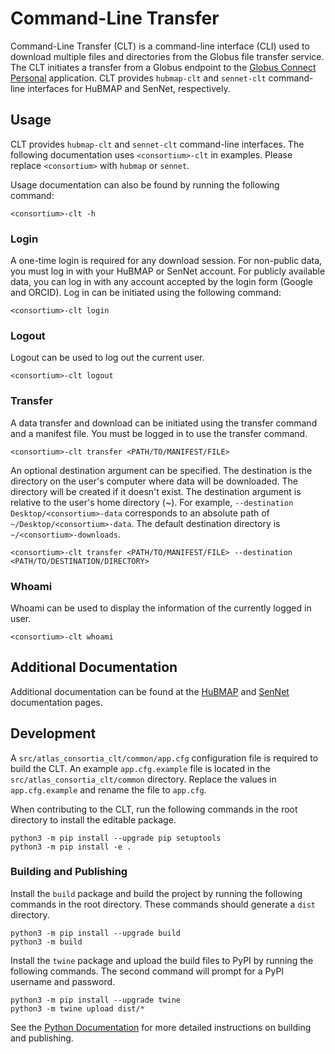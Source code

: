 # Command-Line Transfer

Command-Line Transfer (CLT) is a command-line interface (CLI) used to download multiple files and directories from the Globus file transfer service. The CLT initiates a transfer from a Globus endpoint to the [Globus Connect Personal](https://www.globus.org/globus-connect-personal) application. CLT provides `hubmap-clt` and `sennet-clt` command-line interfaces for HuBMAP and SenNet, respectively.

## Usage

CLT provides `hubmap-clt` and `sennet-clt` command-line interfaces. The following documentation uses `<consortium>-clt` in examples. Please replace `<consortium>` with `hubmap` or `sennet`.

Usage documentation can also be found by running the following command:
```
<consortium>-clt -h
```
### Login

A one-time login is required for any download session. For non-public data, you must log in with your HuBMAP or SenNet account. For publicly available data, you can log in with any account accepted by the login form (Google and ORCID). Log in can be initiated using the following command:

``` 
<consortium>-clt login
```

### Logout

Logout can be used to log out the current user.
```
<consortium>-clt logout
```

### Transfer

A data transfer and download can be initiated using the transfer command and a manifest file. You must be logged in to use the transfer command.
```
<consortium>-clt transfer <PATH/TO/MANIFEST/FILE> 
```
An optional destination argument can be specified. The destination is the directory on the user's computer where data will be downloaded. The directory will be created if it doesn't exist. The destination argument is relative to the user's home directory (~). For example, `--destination Desktop/<consortium>-data` corresponds to an absolute path of `~/Desktop/<consortium>-data`. The default destination directory is `~/<consortium>-downloads`.
```
<consortium>-clt transfer <PATH/TO/MANIFEST/FILE> --destination <PATH/TO/DESTINATION/DIRECTORY>
```

### Whoami

Whoami can be used to display the information of the currently logged in user.
``` 
<consortium>-clt whoami
```

## Additional Documentation

Additional documentation can be found at the [HuBMAP](https://software.docs.hubmapconsortium.org/clt) and [SenNet](https://docs.sennetconsortium.org/libraries/clt) documentation pages.


## Development

A `src/atlas_consortia_clt/common/app.cfg` configuration file is required to build the CLT. An example `app.cfg.example` file is located in the `src/atlas_consortia_clt/common` directory. Replace the values in `app.cfg.example` and rename the file to `app.cfg`.

When contributing to the CLT, run the following commands in the root directory to install the editable package.
```
python3 -m pip install --upgrade pip setuptools
python3 -m pip install -e .
```

### Building and Publishing

Install the `build` package and build the project by running the following commands in the root directory. These commands should generate a `dist` directory.
```
python3 -m pip install --upgrade build
python3 -m build
```

Install the `twine` package and upload the build files to PyPI by running the following commands. The second command will prompt for a PyPI username and password. 
```
python3 -m pip install --upgrade twine
python3 -m twine upload dist/*
```

See the [Python Documentation](https://packaging.python.org/en/latest/tutorials/packaging-projects/#generating-distribution-archives) for more detailed instructions on building and publishing.